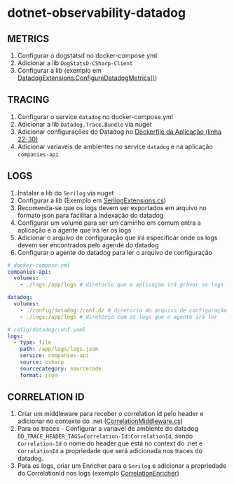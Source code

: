 # dotnet-observability-datadog

## METRICS

1. Configurar o dogstatsd no docker-compose.yml
2. Adicionar a lib `DogStatsD-CSharp-Client`
3. Configurar a lib (exemplo em [DatadogExtensions.ConfigureDatadogMetrics()](src/Companies.API/Extensions/DatadogExtensions.cs))

## TRACING

1. Configurar o service `datadog` no docker-compose.yml
2. Adicionar a lib `Datadog.Trace.Bundle` via nuget
3. Adicionar configurações do Datadog no [Dockerfile da Aplicação (linha 22-30)](src/Companies.API/Dockerfile)
4. Adicionar variaveis de ambientes no service `datadog` e na aplicação `companies-api`

## LOGS

1. Instalar a lib do `Serilog` via nuget
2. Configurar a lib (Exemplo em [SerilogExtensions.cs](src/Companies.API/Extensions//SerilogExtensions.cs))
3. Recomenda-se que os logs devem ser exportados em arquivo no formato json para facilitar a indexação do datadog
4. Configurar um volume para ser um caminho em comum entra a aplicação e o agente que irá ler os logs
5. Adicionar o arquivo de configuração que irá especificar onde os logs devem ser encontrados pelo agende do datadog
6. Configurar o agente do datadog para ler o arquivo de configuração

```yml
# docker-compose.yml
companies-api:
  volumes:
    - ./logs:/app/logs # diretório que a aplicação irá gravar os logs

datadog:
  volumes:
    - ./config/datadog:/conf.d/ # diretório do arquivo de configuração
    - ./logs:/app/logs # diretório com os logs que o agente irá ler
```

```yml
# cofig/datadog/conf.yaml
logs:
  - type: file
    path: /app/logs/logs.json
    service: companies-api
    source: csharp
    sourcecategory: sourcecode
    format: json
```

## CORRELATION ID

1. Criar um middleware para receber o correlation id pelo header e adicionar no contexto do .net ([CorrelationMiddleware.cs](/src/Companies.API/Middlewares/CorrelationMiddleware.cs))
2. Para os traces - Configurar a variavel de ambiente do datadog `DD_TRACE_HEADER_TAGS=Correlation-Id:CorrelationId`, sendo `Correlation-Id` o nome do header que está no context do .net e `CorrelationId` a propriedade que será adicionada nos traces do datadog.
3. Para os logs, criar um Enricher para o `Serilog` e adicionar a propriedade do CorrelationId nos logs (exemplo [CorrelationEnricher](src/Companies.API/Extensions/SerilogExtensions.cs))
